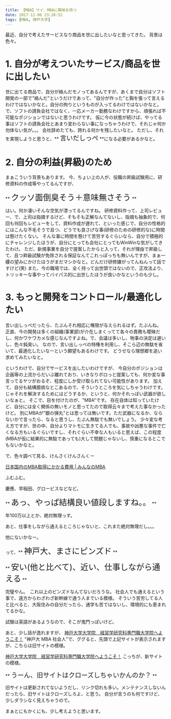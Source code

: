 ```yaml
---
title: 【MBA】ワイ、MBAに興味を持つ
date: 2017-11-06 23:28:52
tags: [MBA, 神戸大学]
---
```


最近、自分で考えたサービスなり商品を世に出したいなと思ってきた。
背景は色々。

# 1. 自分が考えついたサービス/商品を世に出したい
世に出てる商品で、自分が絡んだモノってあるんですが、あくまで自分はソフト開発の一部で"絡んだ"というだけであって、"自分が作った"と胸を張って言えるわけではないかなと。自分の拘りというものが入ってるわけではないかなと。
で、ソフトの請負会社ではなく、一応メーカー勤務なわけですから、頑張れば不可能なポジションではないと思うわけです。
仮に今の状態が続けば、やってる事はソフトの請負会社とあまり変わらない事になっちゃうわけで、それじゃ何か勿体ない気が。。。
会社辞めたても、誇れる何かを残したいなと。
ただし、それを実現しようと思うと、** <span style="font-size: 20px">言いだしっぺ</span> **になる必要があるかなと。

# 2. 自分の利益(昇級)のため
まぁこういう背景もあります。
今、ちょい上の人が、役職の昇級試験用に、研修資料の作成等やってるんですが、

** <span style="font-size: 25px">クッソ面倒臭そう＋意味無さそう</span> **

はい。何か凄いそんな空気が漂ってるんですね。
研修資料作って、上司レビュー、で、上司は指摘するけど、そもそも正解なんてないし、指摘も抽象的で、何回も何回もレビューをして、資料作成が遅れて、といった感じで、自分の性格的にはこんな不毛そうで且つ、どうでも良さげな事(研修のための研修的な)に時間は懸けたくない。
そんな事に時間を懸けて苦労するぐらいなら、自分で積極的にチャレンジしたほうが、自分にとっても会社にとってもWinWinな気がしてきたわけ。
ただ、新規事業を自分で提案したからと入って、それが理由で昇級して、且つ昇級試験が免除される保証なんてこれっぽっちも無いんですが、まぁ一縷の望みにかけたほうがまだマシかなと。どんだけ研修嫌がってんねんって話ですけど(笑)
また、今の職場では、全く持って出世頭ではないので、正攻法より、トリッキーな事やってバイパス的に出世したほうが良いかなというのも少し。

# 3. もっと開発をコントロール/最適化したい
言い出しっぺだったら、たぶんそれ相応に権限が与えられるはず。たぶんね。
正直、今の開発は多くの組織(事業部)が介在しまくってて各々の責務も曖昧だし、何かワケワカメな感じなんですよね。で、会議は多いし、物事の決定は遅いし、色々鈍臭い。
なので、言い出しっぺの特権を利用し、そこら辺の無駄を省いて、最適化したいなーという願望もあるわけです。
どうせなら理想郷を追い求めてみたいなと。

<!-- more -->

というわけで、自分でサービスを出したいわけですが、
今自分のポジションは企画等の上流からだいぶ離れており、いきなりポロっと提案しても、何か変な事言ってるヤツがおるぞ、程度にしか受け取られてない可能性があります。
加えて、自分も結構臆病なとこあるので、そういうところを気にしちゃうわけです。じゃそれを解決するためにはどうするか、というと、何かそれっぽい武器が欲しいなぁと。
そこで、目を付けたのが、"MBA"です。
存在自体は知っていたけど、自分には全く関係の無いモノと思ってたので取得云々まで考えた事なかったけど。
別にMBAが"銀の弾丸"とは思っては無いです。ただ武器になるか、ならないかで言ったら、なると思うし、たぶん無駄でも無いでしょう。
少々変な考え方ですが、世の中、自分よりマトモに生きてる人でも、事故や凶悪な事件で亡くなる方もいるぐらいですし、それぐらい不幸な人もいると思えば、この程度(MBAが仮に結果的に無駄であっても)大して問題じゃないし、慎重になるとこでもないかなと。

で、色々調べて見る、けんさくけんさんくー

<a class="embedly-card" href="http://m-mba.jp/manual/cost_domestic">日本国内のMBA取得にかかる費用 | みんなのMBA</a><script async src="//cdn.embedly.com/widgets/platform.js" charset="UTF-8"></script>

ふむふむ。

慶應、早稲田、グロービスなどなど。

** <span style="font-size: 25px">あっ、やっぱ結構良い値段しますね。。</span> **

年100万以上とか、絶対無理っす。

あと、仕事をしながら通えるところじゃないと、これまた絶対無理だし。。。

他にないかなー。


って、** <span style="font-size: 25px">神戸大、まさにピンズド</span> **

** <span style="font-size: 25px">安い(他と比べて)、近い、仕事しながら通える</span> **

完璧やん。　これ以上のピンズドなんてないだろうな。
社会人でも通えるという事で、遠方からわざわざ新幹線で通う人までいる模様。
そういう苦労してる人と比べると、大阪住みの自分だったら、通学も苦ではないし、環境的にも恵まれてるかな。

試験は英語があるようなので、そこが鬼門っぽいけど。

あと、少し話が逸れますが、
<a class="embedly-card" href="http://mba.kobe-u.ac.jp/old_site/admissible/index.htm">神戸大学大学院　経営学研究科専門職大学院へようこそ！</a><script async src="//cdn.embedly.com/widgets/platform.js" charset="UTF-8"></script>
"神戸大 MBA 社会人"で、ググると、先頭で上記サイトが表示されますが、こちらは旧サイトの模様。

<a class="embedly-card" href="http://mba.kobe-u.ac.jp/">神戸大学大学院　経営学研究科専門職大学院へようこそ！</a><script async src="//cdn.embedly.com/widgets/platform.js" charset="UTF-8"></script>
こっちが、新サイトの模様。

** <span style="font-size: 20px">うーん、旧サイトはクローズしちゃいかんのか？</span> **

旧サイトは更新されてないようだし、リンク切れも多い。メンテナンスしないんだったら、旧サイトはクローズしろよ、と思う。
自分が言うのも何ですけど、少しダラシなく見えちゃうので。

まぁとにもかくにも、少し考えようと思います。
